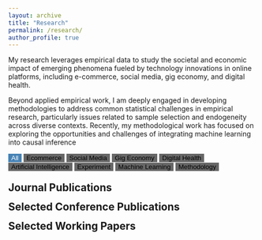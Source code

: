```yaml
---
layout: archive
title: "Research"
permalink: /research/
author_profile: true
---
```


My research leverages empirical data to study the societal and economic impact of emerging phenomena fueled by technology innovations in online platforms, including e-commerce, social media, gig economy, and digital health. 

Beyond applied empirical work, I am deeply engaged in developing methodologies to address common statistical challenges in empirical research, particularly issues related to sample selection and endogeneity across diverse contexts. Recently, my methodological work has focused on exploring the opportunities and challenges of integrating machine learning into causal inference



<!-- Control buttons -->
<div id="myBtnContainer">
  <button class="btn active" onclick="filterSelection('all')"> All </button>
  <button class="btn" onclick="filterSelection('ecommerce')"> Ecommerce</button>
  <button class="btn" onclick="filterSelection('social-media')"> Social Media</button>
  <button class="btn" onclick="filterSelection('gig-economy')"> Gig Economy</button>
  <button class="btn" onclick="filterSelection('digital-health')"> Digital Health</button>
  <button class="btn" onclick="filterSelection('AI')"> Artificial Intelligence</button>
  <button class="btn" onclick="filterSelection('experiment')"> Experiment</button>
  <button class="btn" onclick="filterSelection('machine-learning')"> Machine Learning</button>
  <button class="btn" onclick="filterSelection('methodology')"> Methodology</button>
</div>

<h2 style="margin:1em 0 0 0">Journal Publications</h2>

<!-- The filterable elements. Note that some have multiple class names (this can be used if they belong to multiple categories) -->
<ol>
  <div class="filterDiv social-media ecommerce digital-health machine-learning"><li>Hongfei Li, Jing Peng, Gang Wang, and Xue Bai (2024) <a href="https://doi.org/10.1287/isre.2019.0168">The Impact of Process- vs. Outcome-Oriented Reviews on the Sales of Healthcare Services</a>. <em>Information Systems Research</em>, 35(4):1909-1927.</li></div>
  <div class="filterDiv social-media experiment methodology"><li>Jing Peng and Christophe Van den Bulte (2024) <a href="https://doi.org/10.1287/mnsc.2019.01897">Participation vs. Effectiveness in Sponsored Tweet Campaigns: A Quality-Quantity Conundrum</a>. <em>Management Science</em>, 70(11):7345-8215.</li></div>
  <div class="filterDiv ecommerce experiment machine-learning"><li>Jing Peng and Chen Liang (2023) <a href="https://doi.org/10.25300/MISQ/2022/17875">On the Differences Between View-Based and Purchase-Based Recommender Systems</a>. <em>MIS Quarterly</em>, 47(2):875-900.</li></div>
  <div class="filterDiv gig-economy experiment"><li>Chen Liang, Jing Peng, YiliHong, and Bin Gu (2023) <a href="https://pubsonline.informs.org/doi/10.1287/isre.2022.1130">The Hidden Costs and Benefits of Monitoring in the Gig Economy</a>. <em>Information Systems Research</em>, 34(1):297-318.</li></div>
  <div class="filterDiv ecommerce digital-health"><li>Hongfei Li, Jing Peng, Xinxin Li, and Jan Stallaert (2023) <a href="https://pubsonline.informs.org/doi/abs/10.1287/isre.2022.1129">When More Can Be Less: The Effect of Add-on Insurance on the Consumption of Professional Services</a>. <em>Information Systems Research</em>, 34(1):363-382.</li></div>
  <div class="filterDiv experiment methodology"><li>Jing Peng (2023) <a href="https://pubsonline.informs.org/doi/10.1287/isre.2022.1113">Identification of Causal Mechanisms from Randomized Experiments: A Framework for Endogenous Mediation Analysis</a>. <em>Information Systems Research</em>, 34(1):67-84.</li></div>
  <div class="filterDiv social-media"><li>Jing Peng, Julie Zhang, and Ram Gopal (2022) <a href="https://doi.org/10.1080/07421222.2022.2096547">The Good, the Bad, and the Social Media: Financial Implications of Social Media Reactions to Firm-Related News</a>. <em>Journal of Management Information Systems</em>, 39(3): 706-732.</li></div>
  <div class="filterDiv gig-economy"><li>Yili Hong, Jing Peng, Gordon Burtch, and Ni Huang (2021) <a href="https://pubsonline.informs.org/doi/abs/10.1287/isre.2021.1003">Just DM Me (Politely): Direct Messaging, Politeness, and Hiring Outcomes in Online Labor Markets</a>. <em>Information Systems Research</em>, 32(3): 675-1097.</li></div>
  <div class="filterDiv ecommerce"><li>Shu He, Jing Peng, Jianbin Li, and Liping Xu (2020) <a href="https://pubsonline.informs.org/doi/10.1287/isre.2020.0957">Impact of Platform Owner’s Entry on Third-Party Stores</a>. <em>Information Systems Research</em>, 31(4): 1467-1484.</li></div>
  <div class="filterDiv social-media methodology"><li>Jing Peng, Ashish Agarwal, Kartik Hosanagar, and Raghuram Iyengar (2018) <a href="https://journals.sagepub.com/doi/10.1509/jmr.14.0643">Network Overlap and Content Sharing on Social Media Platforms</a>. <em>Journal of Marketing Research</em>, 55(4), p. 571-585.</li></div>
  <div class="filterDiv machine-learning"><li>Zhu Zhang, Daniel Zeng, Ahmed Abbasi, Jing Peng, and Xiaolong Zheng (2013) <a href="https://doi.org/10.1145/2490860">A Random Walk Model for Item Recommendation in Social Tagging Systems</a>. <em>ACM Transactions on Management Information Systems</em>, 4(2): 1-24.</li></div>
  <div class="filterDiv machine-learning"><li>Jing Peng, Daniel Zeng, and Zan Huang (2011) <a href="https://doi.org/10.1145/2019618.2019621">Latent Subject-centered Modeling of Collaborative Tagging: An Application in Social Search</a>. <em>ACM Transactions on Management Information Systems</em>, 2(3): 1-23.</li></div>
</ol>

<div id="conference-paper-head">
  <h2 style="margin:0em 0 0 0">Selected Conference Publications</h2>
</div>

<ul>
  <div class="filterDiv experiment AI"><li>Zhuoyan Li, Chen Liang, Jing Peng, and Ming Yin. <a href="https://arxiv.org/abs/2410.04545">How Does the Disclosure of AI Assistance Affect the Perceptions of Writing?</a> <em>The 2024 Conference on Empirical Methods in Natural Language Processing</em> (EMNLP 2024, top CS conference in Natural Language Processing)</li></div>
  <div class="filterDiv experiment AI"><li>Zhuoyan Li, Chen Liang, Jing Peng, and Ming Yin. <a href="https://doi.org/10.1145/3613904.3642625">The Value, Benefits, and Concerns of Generative AI-Powered Assistance in Writing</a>. <em>The 2024 ACM CHI Conference on Human Factors in Computing Systems</em> (CHI 2024, top CS conference in Human-Computer Interaction)</li></div>
  <div class="filterDiv machine-learning"><li>Jing Peng, Daniel Zeng, Huimin Zhao, and Fei-Yue Wang. <a href="https://doi.org/10.1145/1871437.1871541">Collaborative Filtering in Social Tagging Systems Based on Joint Item-Tag Recommendations</a>. <em>The 19th ACM International Conference on Information and Knowledge Management</em> (CIKM 2010, top CS conference in Data Mining and Information Retrieval)</li></div>

</ul>

<div id="working-paper-head">
  <h2 style="margin:0em 0 0 0">Selected Working Papers</h2>
</div>


<ul>
  <div class="filterDiv AI"><li>Zishun Qian, Jing Peng, and Jianbin Li. <a href="https://papers.ssrn.com/abstract=4957042">The Impact of Generative AI Announcements on Suppliers: Evidence from the Stock Market</a>. <em>Minor Revision at Production and Operations Management</em>.</li></div>
  <div class="filterDiv working methodology machine-learning"><li>Jing Peng. <a href="https://papers.ssrn.com/abstract=5008641">Machine Learning for Instrumental Variable Regression: From Bias to Resilience</a>. <em>Under Revision at Management Science</em>.</li></div>
  <div class="filterDiv working AI gig-economy experiment"><li>Chen Liang, Jing Peng, Zhuoyan Li, and Ming Yin. <a href="https://papers.ssrn.com/abstract_id=4825716">The Valuation of Generative AI in Content Creation: Evidence from Gig Workers</a>. <em>Under Revision at MIS Quarterly</em>.</li></div>
  <div class="filterDiv working ecommerce methodology"><li>Huiyan Chen, Hongfei Li, Jing Peng, and Ramesh Shankar. <a href="https://ssrn.com/abstract=4114972">Impact of Refundability on Sales of Digital Knowledge Products: The Moderating Role of Product Characteristics</a>. <em>Under Revision at MIS Quarterly</em>.</li></div>
  <div class="filterDiv working AI ecommerce digital-health"><li>Tong Shen, Chen Liang, Jing Peng, Mengcheng Guan, and Jianbin Li. Breaking the Stigma: The Role of AI in Drug Purchases for Sensitive Health Conditions. <em>Under Revision at Information Systems Research</em>.</li></div>
  <div class="filterDiv working ecommerce digital-health"><li>Ning Wang, Jing Peng, Raghuram Iyengar, Mengcheng Guan, and Jianbin Li. <a href="https://ssrn.com/abstract=5261195">Unboxing Privacy: How Discreet Packaging Shapes Consumer Purchases?</a>. <em>Under Revision at Management Science</em>.</li></div>
</ul>


<style>
.filterDiv {
  text-align: left;
  display: none; /* Hidden by default */
}

/* The "show" class is added to the filtered elements */
.show {
  display: block;
}

/* Style the buttons */
.btn {
  border: none;
  outline: none;
  background-color: #666;
  cursor: pointer;
}

/* Add a light grey background on mouse-over */
.btn:hover {
  background-color: #ddd;
}

/* Add a dark background to the active button */
.btn.active {
  background-color: #4682B4;
  color: white;
}
</style>

<script src="../assets/js/myown.js" type="text/javascript"></script>